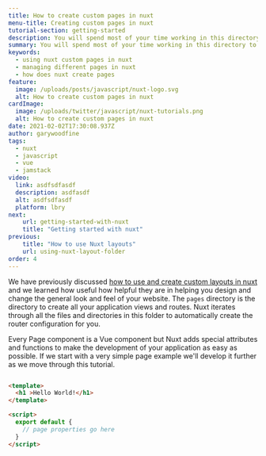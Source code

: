 ```yaml
---
title: How to create custom pages in nuxt
menu-title: Creating custom pages in nuxt
tutorial-section: getting-started
description: You will spend most of your time working in this directory to create pages for your Nuxt app
summary: You will spend most of your time working in this directory to create pages for your Nuxt app.
keywords:
  - using nuxt custom pages in nuxt
  - managing different pages in nuxt
  - how does nuxt create pages
feature:
  image: /uploads/posts/javascript/nuxt-logo.svg
  alt: How to create custom pages in nuxt
cardImage:
  image: /uploads/twitter/javascript/nuxt-tutorials.png
  alt: How to create custom pages in nuxt
date: 2021-02-02T17:30:08.937Z
author: garywoodfine
tags:
  - nuxt
  - javascript
  - vue
  - jamstack
video:
  link: asdfsdfasdf
  description: asdfasdf
  alt: asdfsdfasdf
  platform: lbry
next:
    url: getting-started-with-nuxt
    title: "Getting started with nuxt"
previous:
    title: "How to use Nuxt layouts"
    url: using-nuxt-layout-folder
order: 4
---
```


We have previously discussed [how to use and create custom layouts in nuxt](/using-nuxt-layout-folder "How to use Nuxt layouts | Geek.I.Am")
 and we learned how useful how helpful they are in helping you design and change the general look and feel of your 
website.  The `pages` directory is the directory to create all your application views and routes.  Nuxt iterates 
through all the files and directories in this folder to automatically create the router configuration for  you.

Every Page component is a Vue component but Nuxt adds special attributes and functions to make the development of your 
application as easy as possible. If we start with a very simple page example we'll develop it further as we move through
this tutorial.

```html

<template>
  <h1 >Hello World!</h1>
</template>

<script>
  export default {
    // page properties go here
  }
</script>

```
